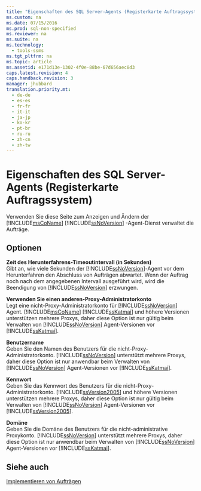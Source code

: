 ```yaml
---
title: "Eigenschaften des SQL Server-Agents (Registerkarte Auftragssystem)"
ms.custom: na
ms.date: 07/15/2016
ms.prod: sql-non-specified
ms.reviewer: na
ms.suite: na
ms.technology: 
  - tools-ssms
ms.tgt_pltfrm: na
ms.topic: article
ms.assetid: e171d13e-1302-4f0e-88be-67d656aec8d3
caps.latest.revision: 4
caps.handback.revision: 3
manager: jhubbard
translation.priority.mt: 
  - de-de
  - es-es
  - fr-fr
  - it-it
  - ja-jp
  - ko-kr
  - pt-br
  - ru-ru
  - zh-cn
  - zh-tw
---
```

# Eigenschaften des SQL Server-Agents (Registerkarte Auftragssystem)
Verwenden Sie diese Seite zum Anzeigen und Ändern der [!INCLUDE[msCoName](../content/includes/msCoName_md.md)] [!INCLUDE[ssNoVersion](../content/includes/ssNoVersion_md.md)] -Agent-Dienst verwaltet die Aufträge.  
  
## Optionen  
**Zeit des Herunterfahrens\-Timeoutintervall (in Sekunden)**  
Gibt an, wie viele Sekunden der [!INCLUDE[ssNoVersion](../content/includes/ssNoVersion_md.md)]-Agent vor dem Herunterfahren den Abschluss von Aufträgen abwartet. Wenn der Auftrag noch nach dem angegebenen Intervall ausgeführt wird, wird die Beendigung von [!INCLUDE[ssNoVersion](../content/includes/ssNoVersion_md.md)] erzwungen.  
  
**Verwenden Sie einen anderen\-Proxy-Administratorkonto**  
Legt eine nicht\-Proxy-Administratorkonto für [!INCLUDE[ssNoVersion](../content/includes/ssNoVersion_md.md)] Agent. [!INCLUDE[msCoName](../content/includes/msCoName_md.md)] [!INCLUDE[ssKatmai](../content/includes/ssKatmai_md.md)] und höhere Versionen unterstützen mehrere Proxys, daher diese Option ist nur gültig beim Verwalten von [!INCLUDE[ssNoVersion](../content/includes/ssNoVersion_md.md)] Agent-Versionen vor [!INCLUDE[ssKatmai](../content/includes/ssKatmai_md.md)].  
  
**Benutzername**  
Geben Sie den Namen des Benutzers für die nicht\-Proxy-Administratorkonto. [!INCLUDE[ssNoVersion](../content/includes/ssNoVersion_md.md)] unterstützt mehrere Proxys, daher diese Option ist nur anwendbar beim Verwalten von [!INCLUDE[ssNoVersion](../content/includes/ssNoVersion_md.md)] Agent-Versionen vor [!INCLUDE[ssKatmai](../content/includes/ssKatmai_md.md)].  
  
**Kennwort**  
Geben Sie das Kennwort des Benutzers für die nicht\-Proxy-Administratorkonto. [!INCLUDE[ssVersion2005](../content/includes/ssVersion2005_md.md)] und höhere Versionen unterstützen mehrere Proxys, daher diese Option ist nur gültig beim Verwalten von [!INCLUDE[ssNoVersion](../content/includes/ssNoVersion_md.md)] Agent-Versionen vor [!INCLUDE[ssVersion2005](../content/includes/ssVersion2005_md.md)].  
  
**Domäne**  
Geben Sie die Domäne des Benutzers für die nicht\-administrative Proxykonto. [!INCLUDE[ssNoVersion](../content/includes/ssNoVersion_md.md)] unterstützt mehrere Proxys, daher diese Option ist nur anwendbar beim Verwalten von [!INCLUDE[ssNoVersion](../content/includes/ssNoVersion_md.md)] Agent-Versionen vor [!INCLUDE[ssKatmai](../content/includes/ssKatmai_md.md)].  
  
## Siehe auch  
[Implementieren von Aufträgen](../content/Implement-Jobs.md)  
  
